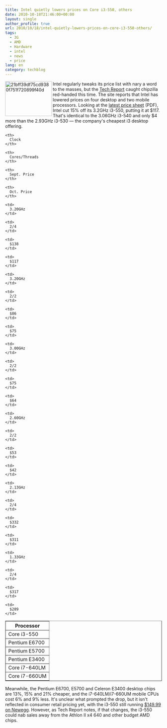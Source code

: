 ```yaml
---
title: Intel quietly lowers prices on Core i3-550, others
date: 2010-10-18T21:46:00+00:00
layout: single
author_profile: true
url: 2010/10/18/intel-quietly-lowers-prices-on-core-i3-550-others/
tags:
  - 3G
  - AMD
  - Hardware
  - intel
  - news
  - price
lang: en
category: techblog
---
```

[<img title="21bff39df75cd9380f751f720899f40d" border="0" alt="21bff39df75cd9380f751f720899f40d" align="left" src="http://lh6.ggpht.com/_vaUVXcmC3OI/TLy5RbhQCnI/AAAAAAAACtc/iRbxI9P-Zek/21bff39df75cd9380f751f720899f40d_thumb%5B1%5D.jpg?imgmax=800" width="150" height="112" />](http://lh3.ggpht.com/_vaUVXcmC3OI/TLy5PhmYCBI/AAAAAAAACtY/1lse1aQsfSQ/s1600-h/21bff39df75cd9380f751f720899f40d%5B3%5D.jpg)Intel regularly tweaks its price list with nary a word to the masses, but the [Tech Report](http://techreport.com/discussions.x/19828) caught chipzilla red-handed this time. The site reports that Intel has lowered prices on four desktop and two mobile processors. Looking at the [latest price sheet](http://www.intc.com/common/download/download.cfm?companyid=INTC&fileid=409912&filekey=9D4C4F36-2486-4B8B-86D1-09722295EC2C&filename=Oct_17_1ku_Price.xls.pdf) (PDF), Intel cut 15% off its 3.2GHz i3-550, putting it at $117. That's identical to the 3.06GHz i3-540 and only $4 more than the 2.93GHz i3-530 &#8212; the company's cheapest i3 desktop offering.</p> 

<table border="1" cellspacing="0" cellpadding="0" width="100%">
  <tr>
    <th>
      Processor
    </th>
    
    <th>
      Clock
    </th>
    
    <th>
      Cores/Threads
    </th>
    
    <th>
      Sept. Price
    </th>
    
    <th>
      Oct. Price
    </th>
  </tr>
  
  <tr>
    <td>
      Core i3-550
    </td>
    
    <td>
      3.20GHz
    </td>
    
    <td>
      2/4
    </td>
    
    <td>
      $138
    </td>
    
    <td>
      $117
    </td>
  </tr>
  
  <tr>
    <td>
      Pentium E6700
    </td>
    
    <td>
      3.20GHz
    </td>
    
    <td>
      2/2
    </td>
    
    <td>
      $86
    </td>
    
    <td>
      $75
    </td>
  </tr>
  
  <tr>
    <td>
      Pentium E5700
    </td>
    
    <td>
      3.00GHz
    </td>
    
    <td>
      2/2
    </td>
    
    <td>
      $75
    </td>
    
    <td>
      $64
    </td>
  </tr>
  
  <tr>
    <td>
      Pentium E3400
    </td>
    
    <td>
      2.60GHz
    </td>
    
    <td>
      2/2
    </td>
    
    <td>
      $53
    </td>
    
    <td>
      $42
    </td>
  </tr>
  
  <tr>
    <td>
      Core i7-640LM
    </td>
    
    <td>
      2.13GHz
    </td>
    
    <td>
      2/4
    </td>
    
    <td>
      $332
    </td>
    
    <td>
      $311
    </td>
  </tr>
  
  <tr>
    <td>
      Core i7-660UM
    </td>
    
    <td>
      1.33GHz
    </td>
    
    <td>
      2/4
    </td>
    
    <td>
      $317
    </td>
    
    <td>
      $289
    </td>
  </tr>
</table>

Meanwhile, the Pentium E6700, E5700 and Celeron E3400 desktop chips are 13%, 15% and 21% cheaper, and the i7-640LM/i7-660UM mobile CPUs cost 6% and 9% less. It's unclear what prompted the drop, but it isn't reflected in consumer retail pricing yet, with the i3-550 still running [$149.99 on Newegg](http://www.newegg.com/Product/Product.aspx?Item=N82E16819115065). However, as Tech Report notes, if that changes, the i3-550 could nab sales away from the Athlon II x4 640 and other budget AMD chips.